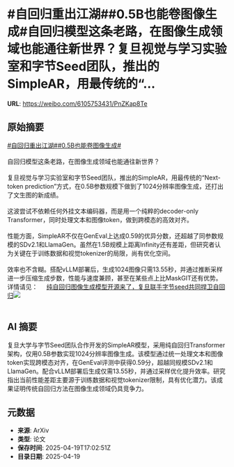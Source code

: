 # #自回归重出江湖##0.5B也能卷图像生成#自回归模型这条老路，在图像生成领域也能通往新世界？复旦视觉与学习实验室和字节Seed团队，推出的SimpleAR，用最传统的“...

**URL**: https://weibo.com/6105753431/PnZKap8Te

## 原始摘要

<a href="https://m.weibo.cn/search?containerid=231522type%3D1%26t%3D10%26q%3D%23%E8%87%AA%E5%9B%9E%E5%BD%92%E9%87%8D%E5%87%BA%E6%B1%9F%E6%B9%96%23&amp;extparam=%23%E8%87%AA%E5%9B%9E%E5%BD%92%E9%87%8D%E5%87%BA%E6%B1%9F%E6%B9%96%23" data-hide=""><span class="surl-text">#自回归重出江湖#</span></a><a href="https://m.weibo.cn/search?containerid=231522type%3D1%26t%3D10%26q%3D%230.5B%E4%B9%9F%E8%83%BD%E5%8D%B7%E5%9B%BE%E5%83%8F%E7%94%9F%E6%88%90%23&amp;extparam=%230.5B%E4%B9%9F%E8%83%BD%E5%8D%B7%E5%9B%BE%E5%83%8F%E7%94%9F%E6%88%90%23" data-hide=""><span class="surl-text">#0.5B也能卷图像生成#</span></a><br><br>自回归模型这条老路，在图像生成领域也能通往新世界？<br><br>复旦视觉与学习实验室和字节Seed团队，推出的SimpleAR，用最传统的“Next-token prediction”方式，在0.5B参数规模下做到了1024分辨率图像生成，还打出了文生图的新成绩。<br><br>这波尝试不依赖任何外挂文本编码器，而是用一个纯粹的decoder-only Transformer，同时处理文本和图像token，做到跨模态的高效对齐。<br><br>性能方面，SimpleAR不仅在GenEval上达成0.59的优异分数，还超越了同参数规模的SDv2.1和LlamaGen。虽然在1.5B规模上距离Infinity还有差距，但研究者认为关键在于训练数据和视觉tokenizer的局限，尚有优化空间。<br><br>效率也不含糊。搭配vLLM部署后，生成1024图像只需13.55秒，并通过推断采样进一步压缩生成步数，性能与速度兼顾，甚至在某些点上比MaskGIT还有优势。详情请见： <a href="https://weibo.com/ttarticle/p/show?id=2309405157188904812848" data-hide=""><span class="url-icon"><img style="width: 1rem;height: 1rem" src="https://h5.sinaimg.cn/upload/2015/09/25/3/timeline_card_small_article_default.png" referrerpolicy="no-referrer"></span><span class="surl-text">纯自回归图像生成模型开源来了，复旦联手字节seed共同捍卫自回归</span></a><img style="" src="https://tvax2.sinaimg.cn/large/006Fd7o3gy1i0m81u7svqj30pc0e9adi.jpg" referrerpolicy="no-referrer"><br><br>

## AI 摘要

复旦大学与字节Seed团队合作开发的SimpleAR模型，采用纯自回归Transformer架构，仅用0.5B参数实现1024分辨率图像生成。该模型通过统一处理文本和图像token实现跨模态对齐，在GenEval评测中获得0.59分，超越同规模SDv2.1和LlamaGen。配合vLLM部署后生成仅需13.55秒，并通过采样优化提升效率。研究指出当前性能差距主要源于训练数据和视觉tokenizer限制，具有优化潜力。该成果证明传统自回归方法在图像生成领域仍具竞争力。

## 元数据

- **来源**: ArXiv
- **类型**: 论文
- **保存时间**: 2025-04-19T17:02:51Z
- **目录日期**: 2025-04-19
